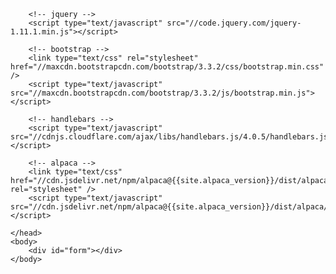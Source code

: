 <html>
    <head>
    
        <!-- jquery -->
        <script type="text/javascript" src="//code.jquery.com/jquery-1.11.1.min.js"></script>

        <!-- bootstrap -->
        <link type="text/css" rel="stylesheet" href="//maxcdn.bootstrapcdn.com/bootstrap/3.3.2/css/bootstrap.min.css" />
        <script type="text/javascript" src="//maxcdn.bootstrapcdn.com/bootstrap/3.3.2/js/bootstrap.min.js"></script>

        <!-- handlebars -->
        <script type="text/javascript" src="//cdnjs.cloudflare.com/ajax/libs/handlebars.js/4.0.5/handlebars.js"></script>

        <!-- alpaca -->
        <link type="text/css" href="//cdn.jsdelivr.net/npm/alpaca@{{site.alpaca_version}}/dist/alpaca/bootstrap/alpaca.min.css" rel="stylesheet" />
        <script type="text/javascript" src="//cdn.jsdelivr.net/npm/alpaca@{{site.alpaca_version}}/dist/alpaca/bootstrap/alpaca.min.js"></script>

    </head>
    <body>
        <div id="form"></div>
    </body>
</html>